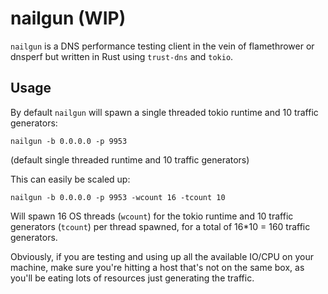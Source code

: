 # nailgun (WIP)

`nailgun` is a DNS performance testing client in the vein of flamethrower or dnsperf but written in Rust using `trust-dns` and `tokio`.

## Usage

By default `nailgun` will spawn a single threaded tokio runtime and 10 traffic generators:

```
nailgun -b 0.0.0.0 -p 9953
```

(default single threaded runtime and 10 traffic generators)

This can easily be scaled up:

```
nailgun -b 0.0.0.0 -p 9953 -wcount 16 -tcount 10
```

Will spawn 16 OS threads (`wcount`) for the tokio runtime and 10 traffic generators (`tcount`) per thread spawned, for a total of 16\*10 = 160 traffic generators.

Obviously, if you are testing and using up all the available IO/CPU on your machine, make sure you're hitting a host that's not on the same box, as you'll be eating lots of resources just generating the traffic.
